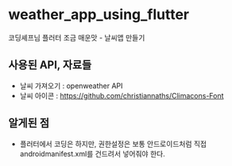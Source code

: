 # weather_app_using_flutter

코딩셰프님 플러터 조금 매운맛 - 날씨앱 만들기

## 사용된 API, 자료들
- 날씨 가져오기 : openweather API
- 날씨 아이콘 : https://github.com/christiannaths/Climacons-Font


## 알게된 점
- 플러터에서 코딩은 하지만, 권한설정은 보통 안드로이드처럼 직접 androidmanifest.xml를 건드려서 넣어줘야 한다.

